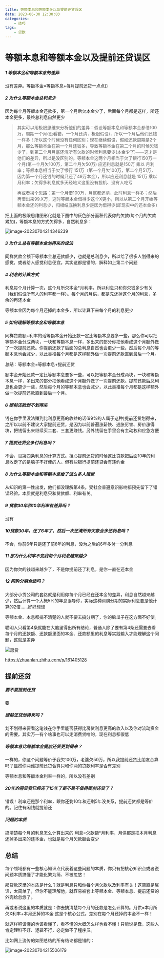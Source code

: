 ```yaml
---
title: 等额本息和等额本金以及提前还贷误区
date: 2023-06-30 12:30:03
categories:
    - 技巧
tags:
    - 贷款
---
```




# 等额本息和等额本金以及提前还贷误区

##### 1 等额本金和等额本息的差异

没有差异。等额本金=等额本息+每月提前还贷一点点()

##### 2 为什么等额本金总利息少

因为每个月等额本金还款多，第一个月后欠本金少了，后面每个月都是这样，所还本金更多，最终总利息自然更少

> 其实可以用极限思维来分析他们的差异：假设等额本息和等额本金都借100万，周期一个月(没看错，一个月还清，极限假设)，所以一个月后他们还钱一样多！所以这个时候没有任何区别；现在继续假设，假如还款周期是2个月，那么等额本金在第一个月还钱多，导致等额本金在第二个月的时候欠钱少了，到第二个月月底还清所有欠款的时候利息要少(本金少了)——这才是他们的差异，所以是没区别的。等额本金这两个月相当于欠了银行150万一个月(第一个月欠100万，第二个月欠50万) 应还利息就是150万 乘以 月利率；等额本息相当于欠了银行 151万（第一个月欠100万，第二个月51万，因为第一个月还钱的时候只还了49万本金），所以应还利息就是 151万 乘以 月利率；欠得多利息就多天经地义这里没有投机、没有人吃亏
>
> 再或者换个思路：第一个月借100万，月底都还清，此时利息一样多；然后再借出来99.X万，这时等额本金借得少这个X更小，所以从第二个月开始等额本金还的利息少，归根结底换利息少是因为借得少(即现实中的还本金多)

把上面的极限思维图形化就是下图中的灰色部分面积代表你的欠款(每个月的欠款累加)，等额本息的方式欠得多，自然利息多：

![image-20230704214346239](/images/951413iMgBlog/image-20230704214346239.png)

##### 3 为什么总有等额本金划得来的说法

同样贷款金额下等额本金总还款额少，也就是总利息少，所以给了很多人划得来的感觉，或者给人感觉利息便宜。其实这都是错的，解释如上第二个问题

##### 4 利息的计算方式

利息每个月计算一次，这个月所欠本金*月利率。所以利息只和你欠钱多少有关（我们假设所有人的利率都一样）。每个月的月供，都是先还掉这个月的利息，多余的再还本金

等额本金因为每个月还掉的本金多，所以计算下来每个月的利息更少

##### 5 如何理解等额本金和等额本息

同样贷款额+利率的话等额本金开始还款一定比等额本息要多一些，那么你可以把等额本金分成两块，一块和等额本息一样，多出来的部分你把他看成这个月额外做了一次提前还款。你提前还款了后面的总利息自然也会更少一些，然后每个月的等额本息也会减少，以此类推每个月都是这样额外做一次提前还款直到最后一个月。

总结：等额本金=等额本息+提前还贷

额本金开始还款一定比等额本息要多一些，可以把等额本金分成两块，一块和等额本息一样，多出来的部分把他看成这个月额外做了一次提前还款。提前还款后总利息也会更少一些，然后每个月的等额本息也会减少，以此类推每个月都是这样额外做一次提前还款直到最后一个月。

##### 6 提前还款划不划得来

钱在你手里没法赚到比利息更高的收益的话(99%的人属于这种)提前还贷划得来，之所以以前不建议大家提前还贷，是因为以前普遍涨薪快、通胀厉害、房价涨得块，把钱留出来继续买二套、三套更赚钱。另外钱留在手里会有主动权和应急方便

##### 7 提前还贷会多付利息吗？

不会，见第四条利息的计算方式。担心提前还贷的时候这比贷款把后面10年的利息收走了的是脑子不好使的人。但有些银行提前还贷会有违约金

##### 8 为什么等额本金和等额本息给了这么多人错觉

从知识的第一性出发，他们都没理解第4条，受社会普遍意识影响都预先留下了错误经验。本质就是利息只和贷款额、利率有关。

##### 9 贷款30年和10年利率有差异吗？

没有

#####  10贷款30年，还了6年了，然后一次还清所有欠款会多还利息吗？

不会，你前6年只是还了前6年的利息，没为之后的6年多付一分利息

##### 11 那为什么利率不变我每个月利息越来越少

因为你欠的钱越来越少了，不是你提前还了利息，是你一直在还本金

##### 12 网购分期合适吗？

大部分小贷公司的套路就是利用你每个月已经在还本金的差异，利息自然越来越少，然后计算一个大概5%的年息误导你，实际这种网购分期的实际利息要是他计算的2倍……好好想想

等额本金、本息都搞不清楚的人就不要去搞分期了，你的脑瓜子在这方面不好使。



聪明人只看第4条就能在大脑里得出所有结论，普通人除了要有第4条还需要去看每个月的还款额、还款额里面的本金、还款额里的利息等实践输入才能理解这个问题，这就是差异

![房贷](/images/951413iMgBlog/房贷.jpg)

https://zhuanlan.zhihu.com/p/161405128

## 提前还贷

##### 要不要提前还贷

要

##### 提前还贷划得来吗？

划不划得来要看这笔钱在你手里能否获得比房贷利息更高的收入以及你对流动资金的需要。其实万一有个啥事也可以走消费贷啥的，现在利息都很低

##### 等额本息比等额本金提前还贷更划得来？

一样的，你这个问题等价于我欠100万，老婆欠50万，所以我提前还贷比朋友合算吗？显然你两谁提前还贷合算只和你两的贷款利率是否有差别

等额本息和等额本金利率一样的，所以没有差别

##### 20年的房贷我已经还了15年了是不是不值得提前还贷了？

错误！利率还是那个利率，跟你还剩10年和还剩5年没关系，提前还贷都是等价的。记住有闲钱就提前还

##### 问题的本质

搞清楚每个月的利息怎么计算出来的  利息=欠款额*月利率，月供都是把本月利息还掉多出来的还本金，也就是每个月欠款额会变少

## 总结

每个领域都有一些核心知识点代表着这些问题的本质，你只有把核心知识点或者说问题本质搞懂了才能化繁为简、不被忽悠！

那贷款这里的本质是什么？就是利息只和你每个月欠款以及利率有关！这简直是屁话，太简单了，但你不能理解他，就容易被套上等额本金、等额本息、提前还贷的外壳给忽悠了。

再或者说这里的本质就是：你去搞清楚每个月的还款是怎么计算的。月供=本月所欠X利率+本月还掉的本金  这是个核心公式，差别在每个月还掉的本金不一样！



就这样吧该懂的也该看懂了，看不懂的大概怎么样也看不懂！只能说是蠢，这些人肯定理科不好、逻辑不行，必定做不了程序员。

比如网上流传的如图总结的所有结论都是错的：

![image-20230704215506179](/images/951413iMgBlog/image-20230704215506179.png)

